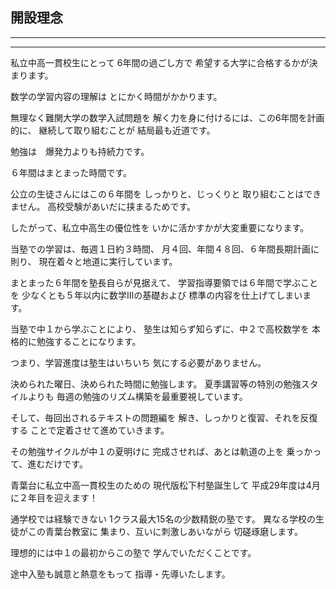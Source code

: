 開設理念
---
---
---
私立中高一貫校生にとって
6年間の過ごし方で
希望する大学に合格するかが決まります。

数学の学習内容の理解は
とにかく時間がかかります。

無理なく難関大学の数学入試問題を
解く力を身に付けるには、この6年間を計画的に、
継続して取り組むことが
結局最も近道です。

勉強は　爆発力よりも持続力です。

６年間はまとまった時間です。

公立の生徒さんにはこの６年間を
しっかりと、じっくりと
取り組むことはできません。
高校受験があいだに挟まるためです。

したがって、私立中高生の優位性を
いかに活かすかが大変重要になります。

当塾での学習は、毎週１日約３時間、
月４回、年間４８回、６年間長期計画に則り、
現在着々と地道に実行しています。

まとまった６年間を塾長自らが見据えて、
学習指導要領では６年間で学ぶことを
少なくとも５年以内に数学Ⅲの基礎および
標準の内容を仕上げてしまいます。

当塾で中１から学ぶことにより、
塾生は知らず知らずに、中２で高校数学を
本格的に勉強することになります。

つまり、学習進度は塾生はいちいち
気にする必要がありません。

決められた曜日、決められた時間に勉強します。
夏季講習等の特別の勉強スタイルよりも
毎週の勉強のリズム構築を最重要視しています。

そして、毎回出されるテキストの問題編を
解き、しっかりと復習、それを反復する
ことで定着させて進めていきます。

その勉強サイクルが中１の夏明けに
完成させれば、あとは軌道の上を
乗っかって、進むだけです。

青葉台に私立中高一貫校生のための
現代版松下村塾誕生して
平成29年度は4月に２年目を迎えます！

通学校では経験できない
1クラス最大15名の少数精鋭の塾です。
異なる学校の生徒がこの青葉台教室に
集まり、互いに刺激しあいながら
切磋琢磨します。

理想的には中１の最初からこの塾で
学んでいただくことです。

途中入塾も誠意と熱意をもって
指導・先導いたします。
